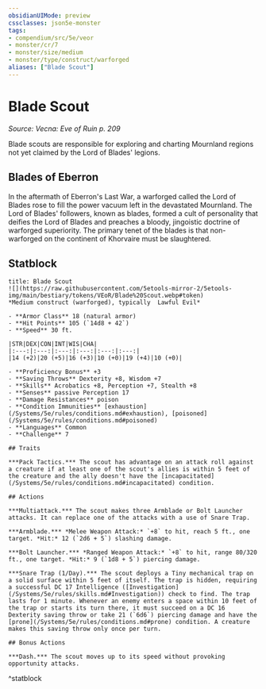 ```yaml
---
obsidianUIMode: preview
cssclasses: json5e-monster
tags:
- compendium/src/5e/veor
- monster/cr/7
- monster/size/medium
- monster/type/construct/warforged
aliases: ["Blade Scout"]
---
```

# Blade Scout
*Source: Vecna: Eve of Ruin p. 209*  

Blade scouts are responsible for exploring and charting Mournland regions not yet claimed by the Lord of Blades' legions.

## Blades of Eberron

In the aftermath of Eberron's Last War, a warforged called the Lord of Blades rose to fill the power vacuum left in the devastated Mournland. The Lord of Blades' followers, known as blades, formed a cult of personality that deifies the Lord of Blades and preaches a bloody, jingoistic doctrine of warforged superiority. The primary tenet of the blades is that non-warforged on the continent of Khorvaire must be slaughtered.

## Statblock

```ad-statblock
title: Blade Scout
![](https://raw.githubusercontent.com/5etools-mirror-2/5etools-img/main/bestiary/tokens/VEoR/Blade%20Scout.webp#token)
*Medium construct (warforged), typically  Lawful Evil*

- **Armor Class** 18 (natural armor)
- **Hit Points** 105 (`14d8 + 42`)
- **Speed** 30 ft.

|STR|DEX|CON|INT|WIS|CHA|
|:---:|:---:|:---:|:---:|:---:|:---:|
|14 (+2)|20 (+5)|16 (+3)|10 (+0)|19 (+4)|10 (+0)|

- **Proficiency Bonus** +3
- **Saving Throws** Dexterity +8, Wisdom +7
- **Skills** Acrobatics +8, Perception +7, Stealth +8
- **Senses** passive Perception 17
- **Damage Resistances** poison
- **Condition Immunities** [exhaustion](/Systems/5e/rules/conditions.md#exhaustion), [poisoned](/Systems/5e/rules/conditions.md#poisoned)
- **Languages** Common
- **Challenge** 7

## Traits

***Pack Tactics.*** The scout has advantage on an attack roll against a creature if at least one of the scout's allies is within 5 feet of the creature and the ally doesn't have the [incapacitated](/Systems/5e/rules/conditions.md#incapacitated) condition.

## Actions

***Multiattack.*** The scout makes three Armblade or Bolt Launcher attacks. It can replace one of the attacks with a use of Snare Trap.

***Armblade.*** *Melee Weapon Attack:* `+8` to hit, reach 5 ft., one target. *Hit:* 12 (`2d6 + 5`) slashing damage.

***Bolt Launcher.*** *Ranged Weapon Attack:* `+8` to hit, range 80/320 ft., one target. *Hit:* 9 (`1d8 + 5`) piercing damage.

***Snare Trap (1/Day).*** The scout deploys a Tiny mechanical trap on a solid surface within 5 feet of itself. The trap is hidden, requiring a successful DC 17 Intelligence ([Investigation](/Systems/5e/rules/skills.md#Investigation)) check to find. The trap lasts for 1 minute. Whenever an enemy enters a space within 10 feet of the trap or starts its turn there, it must succeed on a DC 16 Dexterity saving throw or take 21 (`6d6`) piercing damage and have the [prone](/Systems/5e/rules/conditions.md#prone) condition. A creature makes this saving throw only once per turn.

## Bonus Actions

***Dash.*** The scout moves up to its speed without provoking opportunity attacks.
```
^statblock